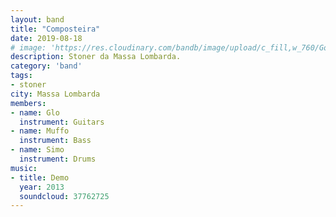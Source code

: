 ```yaml
---
layout: band
title: "Composteira"
date: 2019-08-18
# image: 'https://res.cloudinary.com/bandb/image/upload/c_fill,w_760/Got_Random_Walk/photo.jpg'
description: Stoner da Massa Lombarda.
category: 'band'
tags:
- stoner
city: Massa Lombarda
members:
- name: Glo
  instrument: Guitars
- name: Muffo
  instrument: Bass
- name: Simo
  instrument: Drums
music:
- title: Demo
  year: 2013
  soundcloud: 37762725
---
```








